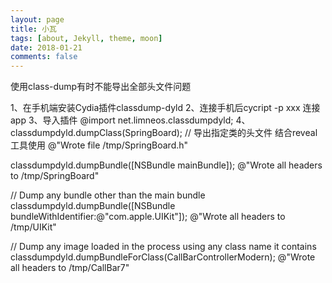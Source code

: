```yaml
---
layout: page
title: 小瓦
tags: [about, Jekyll, theme, moon]
date: 2018-01-21
comments: false
---
```


使用class-dump有时不能导出全部头文件问题

1、在手机端安装Cydia插件classdump-dyld
2、连接手机后cycript -p xxx 连接app
3、导入插件 @import net.limneos.classdumpdyld;
4、classdumpdyld.dumpClass(SpringBoard);    // 导出指定类的头文件 结合reveal工具使用
@"Wrote file /tmp/SpringBoard.h"

classdumpdyld.dumpBundle([NSBundle mainBundle]);
@"Wrote all headers to /tmp/SpringBoard"

// Dump any bundle other than the main bundle 
classdumpdyld.dumpBundle([NSBundle bundleWithIdentifier:@"com.apple.UIKit"]);
@"Wrote all headers to /tmp/UIKit"

// Dump any image loaded in the process using any class name it contains
classdumpdyld.dumpBundleForClass(CallBarControllerModern);
@"Wrote all headers to /tmp/CallBar7"
